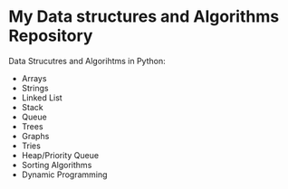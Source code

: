 # My Data structures and Algorithms Repository
Data Strucutres and Algorihtms in Python:
* Arrays
* Strings
* Linked List
* Stack
* Queue
* Trees
* Graphs
* Tries
* Heap/Priority Queue
* Sorting Algorithms
* Dynamic Programming
